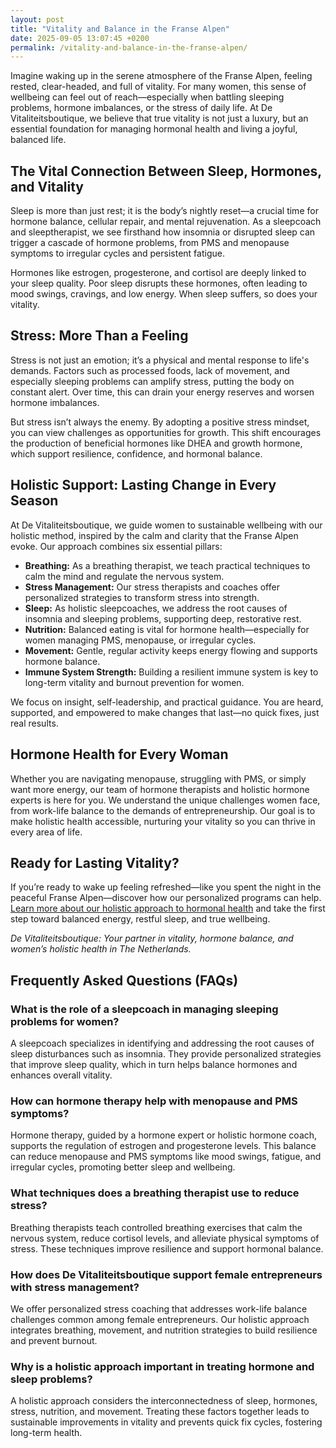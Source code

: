 ```yaml
---
layout: post
title: "Vitality and Balance in the Franse Alpen"
date: 2025-09-05 13:07:45 +0200
permalink: /vitality-and-balance-in-the-franse-alpen/
---
```

Imagine waking up in the serene atmosphere of the Franse Alpen, feeling rested, clear-headed, and full of vitality. For many women, this sense of wellbeing can feel out of reach—especially when battling sleeping problems, hormone imbalances, or the stress of daily life. At De Vitaliteitsboutique, we believe that true vitality is not just a luxury, but an essential foundation for managing hormonal health and living a joyful, balanced life.

## The Vital Connection Between Sleep, Hormones, and Vitality

Sleep is more than just rest; it is the body’s nightly reset—a crucial time for hormone balance, cellular repair, and mental rejuvenation. As a sleepcoach and sleeptherapist, we see firsthand how insomnia or disrupted sleep can trigger a cascade of hormone problems, from PMS and menopause symptoms to irregular cycles and persistent fatigue.

Hormones like estrogen, progesterone, and cortisol are deeply linked to your sleep quality. Poor sleep disrupts these hormones, often leading to mood swings, cravings, and low energy. When sleep suffers, so does your vitality.

## Stress: More Than a Feeling

Stress is not just an emotion; it’s a physical and mental response to life's demands. Factors such as processed foods, lack of movement, and especially sleeping problems can amplify stress, putting the body on constant alert. Over time, this can drain your energy reserves and worsen hormone imbalances.

But stress isn’t always the enemy. By adopting a positive stress mindset, you can view challenges as opportunities for growth. This shift encourages the production of beneficial hormones like DHEA and growth hormone, which support resilience, confidence, and hormonal balance.

## Holistic Support: Lasting Change in Every Season

At De Vitaliteitsboutique, we guide women to sustainable wellbeing with our holistic method, inspired by the calm and clarity that the Franse Alpen evoke. Our approach combines six essential pillars:

- **Breathing:** As a breathing therapist, we teach practical techniques to calm the mind and regulate the nervous system.
- **Stress Management:** Our stress therapists and coaches offer personalized strategies to transform stress into strength.
- **Sleep:** As holistic sleepcoaches, we address the root causes of insomnia and sleeping problems, supporting deep, restorative rest.
- **Nutrition:** Balanced eating is vital for hormone health—especially for women managing PMS, menopause, or irregular cycles.
- **Movement:** Gentle, regular activity keeps energy flowing and supports hormone balance.
- **Immune System Strength:** Building a resilient immune system is key to long-term vitality and burnout prevention for women.

We focus on insight, self-leadership, and practical guidance. You are heard, supported, and empowered to make changes that last—no quick fixes, just real results.

## Hormone Health for Every Woman

Whether you are navigating menopause, struggling with PMS, or simply want more energy, our team of hormone therapists and holistic hormone experts is here for you. We understand the unique challenges women face, from work-life balance to the demands of entrepreneurship. Our goal is to make holistic health accessible, nurturing your vitality so you can thrive in every area of life.

## Ready for Lasting Vitality?

If you’re ready to wake up feeling refreshed—like you spent the night in the peaceful Franse Alpen—discover how our personalized programs can help. [Learn more about our holistic approach to hormonal health](https://devitaliteitsboutique.nl/hulp-hormonale-klachten/) and take the first step toward balanced energy, restful sleep, and true wellbeing.

*De Vitaliteitsboutique: Your partner in vitality, hormone balance, and women’s holistic health in The Netherlands.*

## Frequently Asked Questions (FAQs)

### What is the role of a sleepcoach in managing sleeping problems for women?  
A sleepcoach specializes in identifying and addressing the root causes of sleep disturbances such as insomnia. They provide personalized strategies that improve sleep quality, which in turn helps balance hormones and enhances overall vitality.

### How can hormone therapy help with menopause and PMS symptoms?  
Hormone therapy, guided by a hormone expert or holistic hormone coach, supports the regulation of estrogen and progesterone levels. This balance can reduce menopause and PMS symptoms like mood swings, fatigue, and irregular cycles, promoting better sleep and wellbeing.

### What techniques does a breathing therapist use to reduce stress?  
Breathing therapists teach controlled breathing exercises that calm the nervous system, reduce cortisol levels, and alleviate physical symptoms of stress. These techniques improve resilience and support hormonal balance.

### How does De Vitaliteitsboutique support female entrepreneurs with stress management?  
We offer personalized stress coaching that addresses work-life balance challenges common among female entrepreneurs. Our holistic approach integrates breathing, movement, and nutrition strategies to build resilience and prevent burnout.

### Why is a holistic approach important in treating hormone and sleep problems?  
A holistic approach considers the interconnectedness of sleep, hormones, stress, nutrition, and movement. Treating these factors together leads to sustainable improvements in vitality and prevents quick fix cycles, fostering long-term health.

<script type="application/ld+json">
{
  "@context": "https://schema.org",
  "@type": "BlogPosting",
  "headline": "Vitality and Balance in the Franse Alpen",
  "description": "Discover how De Vitaliteitsboutique supports women in the Netherlands with holistic methods in sleep coaching, hormone balance, and stress therapy to enhance vitality and wellbeing.",
  "author": {
    "@type": "Person",
    "name": "De Vitaliteitsboutique"
  },
  "publisher": {
    "@type": "Person",
    "name": "De Vitaliteitsboutique"
  },
  "datePublished": "2024-06-01",
  "mainEntityOfPage": {
    "@type": "WebPage",
    "@id": "https://devitaliteitsboutique.nl/blog/vitality-balance-franse-alpen"
  },
  "keywords": "Sleepcoach, Sleeptherapist, Hormone therapist, Hormone expert, Stress therapist, stress coach, breathing therapist, Holistic hormone coach, Vitality, Sleeping problems, Hormone problems, Menopause, PMS, Hormone balance, Sleep and hormones, Holistic therapist, insomnia, Women's holistic health, Burnout prevention for women, Work-life balance for women, The Netherlands"
}
</script>

<script type="application/ld+json">
{
  "@context": "https://schema.org",
  "@type": "FAQPage",
  "mainEntity": [
    {
      "@type": "Question",
      "name": "What is the role of a sleepcoach in managing sleeping problems for women?",
      "acceptedAnswer": {
        "@type": "Answer",
        "text": "A sleepcoach specializes in identifying and addressing the root causes of sleep disturbances such as insomnia. They provide personalized strategies that improve sleep quality, which in turn helps balance hormones and enhances overall vitality."
      }
    },
    {
      "@type": "Question",
      "name": "How can hormone therapy help with menopause and PMS symptoms?",
      "acceptedAnswer": {
        "@type": "Answer",
        "text": "Hormone therapy, guided by a hormone expert or holistic hormone coach, supports the regulation of estrogen and progesterone levels. This balance can reduce menopause and PMS symptoms like mood swings, fatigue, and irregular cycles, promoting better sleep and wellbeing."
      }
    },
    {
      "@type": "Question",
      "name": "What techniques does a breathing therapist use to reduce stress?",
      "acceptedAnswer": {
        "@type": "Answer",
        "text": "Breathing therapists teach controlled breathing exercises that calm the nervous system, reduce cortisol levels, and alleviate physical symptoms of stress. These techniques improve resilience and support hormonal balance."
      }
    },
    {
      "@type": "Question",
      "name": "How does De Vitaliteitsboutique support female entrepreneurs with stress management?",
      "acceptedAnswer": {
        "@type": "Answer",
        "text": "We offer personalized stress coaching that addresses work-life balance challenges common among female entrepreneurs. Our holistic approach integrates breathing, movement, and nutrition strategies to build resilience and prevent burnout."
      }
    },
    {
      "@type": "Question",
      "name": "Why is a holistic approach important in treating hormone and sleep problems?",
      "acceptedAnswer": {
        "@type": "Answer",
        "text": "A holistic approach considers the interconnectedness of sleep, hormones, stress, nutrition, and movement. Treating these factors together leads to sustainable improvements in vitality and prevents quick fix cycles, fostering long-term health."
      }
    }
  ]
}
</script>